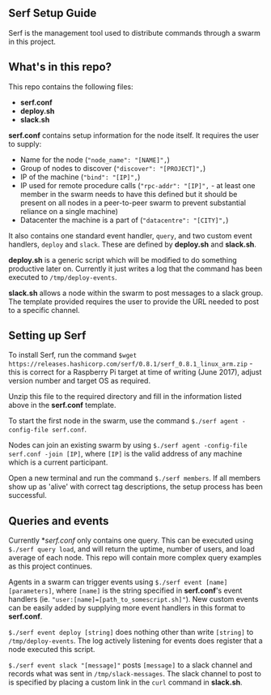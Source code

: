 ## Serf Setup Guide

Serf is the management tool used to distribute commands through a swarm in this project.

## What's in this repo?

This repo contains the following files:
   * **serf.conf**
   * **deploy.sh**
   * **slack.sh**

**serf.conf** contains setup information for the node itself. It requires the user to supply:
   * Name for the node (`"node_name": "[NAME]",`)
   * Group of nodes to discover (`"discover": "[PROJECT]",`)
   * IP of the machine (`"bind": "[IP]",`)
   * IP used for remote procedure calls (`"rpc-addr": "[IP]",` - at least one member in the swarm needs to have this defined but it should be present on all nodes in a peer-to-peer swarm to prevent substantial reliance on a single machine)
   * Datacenter the machine is a part of (`"datacentre": "[CITY]",`)

It also contains one standard event handler, `query`, and two custom event handlers, `deploy` and `slack`. These are defined by **deploy.sh** and **slack.sh**.

**deploy.sh** is a generic script which will be modified to do something productive later on. Currently it just writes a log that the command has been executed to `/tmp/deploy-events`.

**slack.sh** allows a node within the swarm to post messages to a slack group. The template provided requires the user to provide the URL needed to post to a specific channel.

## Setting up Serf

To install Serf, run the command `$wget https://releases.hashicorp.com/serf/0.8.1/serf_0.8.1_linux_arm.zip` - this is correct for a Raspberry Pi target at time of writing (June 2017), adjust version number and target OS as required.

Unzip this file to the required directory and fill in the information listed above in the **serf.conf** template.

To start the first node in the swarm, use the command `$./serf agent -config-file serf.conf`.

Nodes can join an existing swarm by using `$./serf agent -config-file serf.conf -join [IP]`, where `[IP]` is the valid address of any machine which is a current participant.

Open a new terminal and run the command `$./serf members`. If all members show up as 'alive' with correct tag descriptions, the setup process has been successful.

## Queries and events

Currently **serf.conf* only contains one query. This can be executed using `$./serf query load`, and will return the uptime, number of users, and load average of each node. This repo will contain more complex query examples as this project continues.

Agents in a swarm can trigger events using `$./serf event [name] [parameters]`, where `[name]` is the string specified in **serf.conf**'s event handlers (ie. `"user:[name]=[path_to_somescript.sh]"`). New custom events can be easily added by supplying more event handlers in this format to **serf.conf**. 

`$./serf event deploy [string]` does nothing other than write `[string]` to `/tmp/deploy-events`. The log actively listening for events does register that a node executed this script.

`$./serf event slack "[message]"` posts `[message]` to a slack channel and records what was sent in `/tmp/slack-messages`. The slack channel to post to is specified by placing a custom link in the `curl` command in **slack.sh**.

